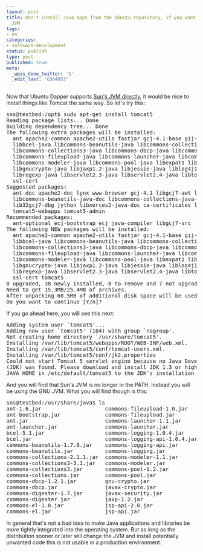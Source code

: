 ```yaml
---
layout: post
title: Don't install Java apps from the Ubuntu repository, if you want to use Sun's
  JVM
tags:
- en
categories:
- software-development
status: publish
type: post
published: true
meta:
  _wpas_done_twitter: '1'
  _edit_last: '6384953'
---
```

<p>Now that Ubuntu Dapper supports <a href="/2006/07/18/sun-java-vm-on-ubuntu-linux.html">Sun's JVM directly</a>, it would be nice to install things like Tomcat the same way. So let's try this:</p>

<pre class="codeSample">sns@testbed:/opt$ sudo apt-get install tomcat5
Reading package lists... Done
Building dependency tree... Done
The following extra packages will be installed:
  ant apache2-common apache2-utils fastjar gcj-4.1-base gij-4.1 java-gcj-compat libapr0
  libbcel-java libcommons-beanutils-java libcommons-collections-java
  libcommons-collections3-java libcommons-dbcp-java libcommons-digester-java libcommons-el-java
  libcommons-fileupload-java libcommons-launcher-java libcommons-logging-java
  libcommons-modeler-java libcommons-pool-java libexpat1 libgcj-common libgcj7 libgcj7-jar
  libgnucrypto-java libjaxp1.2-java libjessie-java liblog4j1.2-java libmx4j-java libpcre3
  libregexp-java libservlet2.3-java libservlet2.4-java libtomcat5-java libxerces2-java openssl
  ssl-cert
Suggested packages:
  ant-doc apache2-doc lynx www-browser gcj-4.1 libgcj7-awt libbcel-java-doc
  libcommons-beanutils-java-doc libcommons-collections-java-doc libcommons-collections3-java-doc
  lib32gcj7-dbg jython libxerces2-java-doc ca-certificates libapache-mod-jk libapache2-mod-jk
  tomcat5-webapps tomcat5-admin
Recommended packages:
  ant-optional ecj-bootstrap ecj java-compiler libgcj7-src
The following NEW packages will be installed:
  ant apache2-common apache2-utils fastjar gcj-4.1-base gij-4.1 java-gcj-compat libapr0
  libbcel-java libcommons-beanutils-java libcommons-collections-java
  libcommons-collections3-java libcommons-dbcp-java libcommons-digester-java libcommons-el-java
  libcommons-fileupload-java libcommons-launcher-java libcommons-logging-java
  libcommons-modeler-java libcommons-pool-java libexpat1 libgcj-common libgcj7 libgcj7-jar
  libgnucrypto-java libjaxp1.2-java libjessie-java liblog4j1.2-java libmx4j-java libpcre3
  libregexp-java libservlet2.3-java libservlet2.4-java libtomcat5-java libxerces2-java openssl
  ssl-cert tomcat5
0 upgraded, 38 newly installed, 0 to remove and 7 not upgraded.
Need to get 15.3MB/25.4MB of archives.
After unpacking 60.5MB of additional disk space will be used.
Do you want to continue [Y/n]? </pre>

<p>If you go ahead here, you will see this next:</p>

<pre class="codeSample">Adding system user `tomcat5'...
Adding new user `tomcat5' (104) with group `nogroup'.
Not creating home directory `/usr/share/tomcat5'.
Installing /var/lib/tomcat5/webapps/ROOT/WEB-INF/web.xml.
Installing /var/lib/tomcat5/conf/tomcat-users.xml.
Installing /var/lib/tomcat5/conf/jk2.properties
Could not start Tomcat 5 servlet engine because no Java Development Kit
(JDK) was found. Please download and install JDK 1.3 or higher and set
JAVA_HOME in /etc/default/tomcat5 to the JDK's installation directory.
</pre>

<p>And you will find that Sun's JVM is no longer in the PATH. Instead you will be using the GNU JVM. What you will find though is this:</p>

<pre class="codeSample">sns@testbed:/usr/share/java$ ls
ant-1.6.jar                    commons-fileupload-1.0.jar     jsse.jar
ant-bootstrap.jar              commons-fileupload.jar         libgcj-4.1.0.jar
ant.jar                        commons-launcher-1.1.jar       libgcj-4.1.jar
ant-launcher.jar               commons-launcher.jar           log4j-1.2.12.jar
bcel-5.1.jar                   commons-logging-1.0.4.jar      log4j-1.2.jar
bcel.jar                       commons-logging-api-1.0.4.jar  mx4j-2.1.1.jar
commons-beanutils-1.7.0.jar    commons-logging-api.jar        mx4j-impl-2.1.1.jar
commons-beanutils.jar          commons-logging.jar            mx4j-impl.jar
commons-collections-2.1.1.jar  commons-modeler-1.1.jar        mx4j.jar
commons-collections3-3.1.jar   commons-modeler.jar            mx4j-jmx-2.1.1.jar
commons-collections3.jar       commons-pool-1.2.jar           mx4j-jmx.jar
commons-collections.jar        commons-pool.jar               regexp-1.4.jar
commons-dbcp-1.2.1.jar         gnu-crypto.jar                 regexp.jar
commons-dbcp.jar               javax-crypto.jar               servlet-2.3.jar
commons-digester-1.7.jar       javax-security.jar             servlet-api-2.4.jar
commons-digester.jar           jaxp-1.2.jar                   servlet-api.jar
commons-el-1.0.jar             jsp-api-2.0.jar                xercesImpl.jar
commons-el.jar                 jsp-api.jar                    xmlParserAPIs.jar
</pre>

<p>In general that's not a bad idea to make Java applications and libraries be more tightly integrated into the operating system. But as long as the distribution sooner or later will change the JVM and install potentially unwanted code this is not usable in a production environment.</p>
